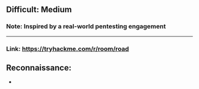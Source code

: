 ## Difficult: Medium 
### Note: Inspired by a real-world pentesting engagement
-------------------------------------------------------
### Link: https://tryhackme.com/r/room/road


## Reconnaissance:

+ 